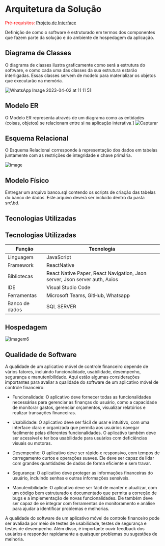 # Arquitetura da Solução

<span style="color:red">Pré-requisitos: <a href="3-Projeto de Interface.md"> Projeto de Interface</a></span>

Definição de como o software é estruturado em termos dos componentes que fazem parte da solução e do ambiente de hospedagem da aplicação.


## Diagrama de Classes

O diagrama de classes ilustra graficamente como será a estrutura do software, e como cada uma das classes da sua estrutura estarão interligadas. Essas classes servem de modelo para materializar os objetos que executarão na memória.

![WhatsApp Image 2023-04-02 at 11 11 51](https://user-images.githubusercontent.com/97108151/229360543-64fa0bb6-e77b-41ea-9cb0-4a84d0a77b35.jpeg)




## Modelo ER

O Modelo ER representa através de um diagrama como as entidades (coisas, objetos) se relacionam entre si na aplicação interativa.]
![Capturar](https://user-images.githubusercontent.com/97108151/229362002-62291df3-2546-4758-9471-39bae163773b.PNG)





## Esquema Relacional

O Esquema Relacional corresponde à representação dos dados em tabelas juntamente com as restrições de integridade e chave primária.
 
![image](https://user-images.githubusercontent.com/97108151/229362456-219ed5fc-51dd-475b-b080-2b9556a466c9.png)


## Modelo Físico

Entregar um arquivo banco.sql contendo os scripts de criação das tabelas do banco de dados. Este arquivo deverá ser incluído dentro da pasta src\bd.

## Tecnologias Utilizadas

## Tecnologias Utilizadas

|Função    | Tecnologia  | 
|------------|-----------------------------------------|
| Linguagem | JavaScript | 
| Framework | ReactNative | 
| Bibliotecas | React Native Paper, React Navigation, Json server, Json server auth, Axios | 
| IDE | Visual Studio Code | 
| Ferramentas | Microsoft Teams, GitHub, Whatsapp | 
| Banco de dados | SQL SERVER | 

## Hospedagem
![Imagem6](https://user-images.githubusercontent.com/100963513/228103870-05d1475d-ce36-4c56-ac40-e0a342318841.png)
## Qualidade de Software

A qualidade de um aplicativo móvel de controle financeiro depende de vários fatores, incluindo funcionalidade, usabilidade, desempenho, segurança e manutenibilidade. Aqui estão algumas considerações importantes para avaliar a qualidade do software de um aplicativo móvel de controle financeiro: 

- Funcionalidade: O aplicativo deve fornecer todas as funcionalidades necessárias para gerenciar as finanças do usuário, como a capacidade de monitorar gastos, gerenciar orçamentos, visualizar relatórios e realizar transações financeiras.  

- Usabilidade: O aplicativo deve ser fácil de usar e intuitivo, com uma interface clara e organizada que permita aos usuários navegar facilmente pelas diferentes funcionalidades. O aplicativo também deve ser acessível e ter boa usabilidade para usuários com deficiências visuais ou motoras. 

- Desempenho: O aplicativo deve ser rápido e responsivo, com tempos de carregamento curtos e operações suaves. Ele deve ser capaz de lidar com grandes quantidades de dados de forma eficiente e sem travar. 

- Segurança: O aplicativo deve proteger as informações financeiras do usuário, incluindo senhas e outras informações sensíveis.  

- Manutenibilidade: O aplicativo deve ser fácil de manter e atualizar, com um código bem estruturado e documentado que permita a correção de bugs e a implementação de novas funcionalidades. Ele também deve ser capaz de se integrar com ferramentas de monitoramento e análise para ajudar a identificar problemas e melhorias. 

A qualidade do software de um aplicativo móvel de controle financeiro pode ser avaliada por meio de testes de usabilidade, testes de segurança e testes de desempenho. Além disso, é importante ouvir feedback dos usuários e responder rapidamente a quaisquer problemas ou sugestões de melhoria. 
